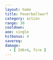 ```yaml
---
layout: home
title: Feuerballwurf
category: action
range: 30
cooldown:
aoe: single
hitbonus: 4
savereq:
damage:
  - [ 2d6+4, fire ]
---
```

